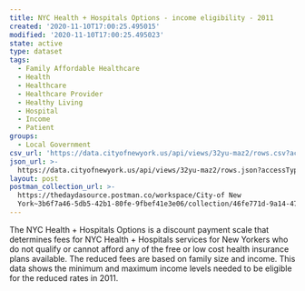 ```yaml
---
title: NYC Health + Hospitals Options - income eligibility - 2011
created: '2020-11-10T17:00:25.495015'
modified: '2020-11-10T17:00:25.495023'
state: active
type: dataset
tags:
  - Family Affordable Healthcare
  - Health
  - Healthcare
  - Healthcare Provider
  - Healthy Living
  - Hospital
  - Income
  - Patient
groups:
  - Local Government
csv_url: 'https://data.cityofnewyork.us/api/views/32yu-maz2/rows.csv?accessType=DOWNLOAD'
json_url: >-
  https://data.cityofnewyork.us/api/views/32yu-maz2/rows.json?accessType=DOWNLOAD
layout: post
postman_collection_url: >-
  https://thedaydasource.postman.co/workspace/City-of New
  York~3b6f7a46-5db5-42b1-80fe-9fbef41e3e06/collection/46fe771d-9a14-477e-a154-aee749d9011d
---
```

The NYC Health + Hospitals Options is a discount payment scale that determines fees for NYC Health + Hospitals services for New Yorkers who do not qualify or cannot afford any of the free or low cost health insurance plans available. The reduced fees are based on family size and income. This data shows the minimum and maximum income levels needed to be eligible for the reduced rates in 2011.

